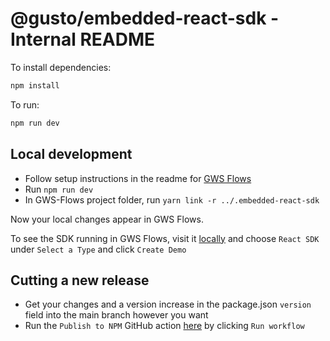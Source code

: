 # @gusto/embedded-react-sdk - Internal README

To install dependencies:

```bash
npm install
```

To run:

```bash
npm run dev
```

## Local development

- Follow setup instructions in the readme for [GWS Flows](https://github.com/Gusto/gws-flows)
- Run `npm run dev`
- In GWS-Flows project folder, run `yarn link -r ../.embedded-react-sdk`

Now your local changes appear in GWS Flows.

To see the SDK running in GWS Flows, visit it [locally](http://localhost:7777/demos?react_sdk=true) and choose `React SDK` under `Select a Type` and click `Create Demo`

## Cutting a new release

- Get your changes and a version increase in the package.json `version` field into the main branch however you want
- Run the `Publish to NPM` GitHub action [here](https://github.com/Gusto/embedded-react-sdk/actions/workflows/publish.yaml) by clicking `Run workflow`
